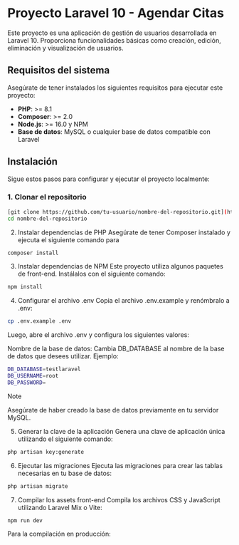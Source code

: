 # Proyecto Laravel 10 - Agendar Citas

Este proyecto es una aplicación de gestión de usuarios desarrollada en Laravel 10. Proporciona funcionalidades básicas como creación, edición, eliminación y visualización de usuarios.

## Requisitos del sistema

Asegúrate de tener instalados los siguientes requisitos para ejecutar este proyecto:

- **PHP**: >= 8.1
- **Composer**: >= 2.0
- **Node.js**: >= 16.0 y NPM
- **Base de datos**: MySQL o cualquier base de datos compatible con Laravel

## Instalación

Sigue estos pasos para configurar y ejecutar el proyecto localmente:

### 1. Clonar el repositorio

```bash
[git clone https://github.com/tu-usuario/nombre-del-repositorio.git](https://github.com/victorSA99/LaravleTest)
cd nombre-del-repositorio
```

2. Instalar dependencias de PHP
Asegúrate de tener Composer instalado y ejecuta el siguiente comando para 

```bash
composer install
```

3. Instalar dependencias de NPM
Este proyecto utiliza algunos paquetes de front-end. Instálalos con el siguiente comando:

```bash
npm install
```

4. Configurar el archivo .env
Copia el archivo .env.example y renómbralo a .env:


```bash
cp .env.example .env
```
Luego, abre el archivo .env y configura los siguientes valores:

Nombre de la base de datos: Cambia DB_DATABASE al nombre de la base de datos que desees utilizar. Ejemplo:

```bash
DB_DATABASE=testlaravel
DB_USERNAME=root
DB_PASSWORD=
```
> [!NOTE]
> Asegúrate de haber creado la base de datos previamente en tu servidor MySQL.


5. Generar la clave de la aplicación
Genera una clave de aplicación única utilizando el siguiente comando:

```bash
php artisan key:generate
```
6. Ejecutar las migraciones
Ejecuta las migraciones para crear las tablas necesarias en tu base de datos:

```bash
php artisan migrate
```
7. Compilar los assets front-end
Compila los archivos CSS y JavaScript utilizando Laravel Mix o Vite:

```bash
npm run dev
```
Para la compilación en producción:

